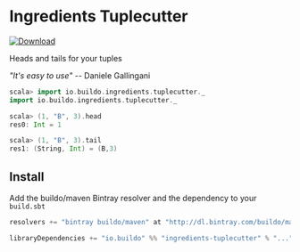 # Ingredients Tuplecutter

[ ![Download](https://api.bintray.com/packages/buildo/maven/ingredients-tuplecutter/images/download.svg) ](https://bintray.com/buildo/maven/ingredients-tuplecutter/_latestVersion)

Heads and tails for your tuples

_"It's easy to use"_ -- Daniele Gallingani

```scala
scala> import io.buildo.ingredients.tuplecutter._
import io.buildo.ingredients.tuplecutter._

scala> (1, "B", 3).head
res0: Int = 1

scala> (1, "B", 3).tail
res1: (String, Int) = (B,3)
```

## Install
Add the buildo/maven Bintray resolver and the dependency to your `build.sbt`

```scala
resolvers += "bintray buildo/maven" at "http://dl.bintray.com/buildo/maven"

libraryDependencies += "io.buildo" %% "ingredients-tuplecutter" % "..."
```
